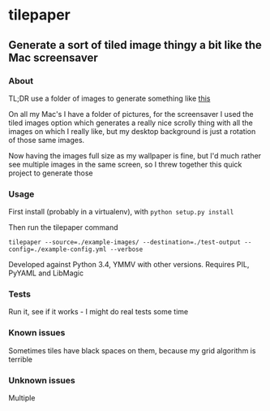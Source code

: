 # tilepaper

## Generate a sort of tiled image thingy a bit like the Mac screensaver

### About

TL;DR use a folder of images to generate something like [this](http://cl.codes.am/dcrV)

On all my Mac's I have a folder of pictures, for the screensaver I used the tiled images option which generates a really nice scrolly thing with all the images on which I really like, but my desktop background is just a rotation of those same images.

Now having the images full size as my wallpaper is fine, but I'd much rather see multiple images in the same screen, so I threw together this quick project to generate those

### Usage

First install (probably in a virtualenv), with `python setup.py install`

Then run the tilepaper command

    tilepaper --source=./example-images/ --destination=./test-output --config=./example-config.yml --verbose

Developed against Python 3.4, YMMV with other versions. Requires PIL, PyYAML and LibMagic

### Tests

Run it, see if it works - I might do real tests some time

### Known issues

Sometimes tiles have black spaces on them, because my grid algorithm is terrible

### Unknown issues

Multiple
